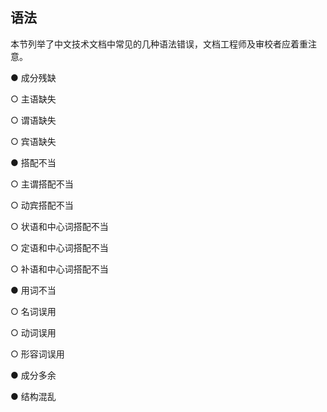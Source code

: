 ## 语法

本节列举了中文技术文档中常见的几种语法错误，文档工程师及审校者应着重注意。

●   成分残缺

○   主语缺失

○   谓语缺失

○   宾语缺失

●   搭配不当

○   主谓搭配不当

○   动宾搭配不当

○   状语和中心词搭配不当

○   定语和中心词搭配不当

○   补语和中心词搭配不当

●   用词不当

○   名词误用

○   动词误用

○   形容词误用

●   成分多余

●   结构混乱
